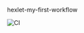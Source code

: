 hexlet-my-first-workflow

![CI](https://github.com/lawyer-arch/hexlet-my-first-workflow/actions/workflows/say_hello.yml/badge.svg)

